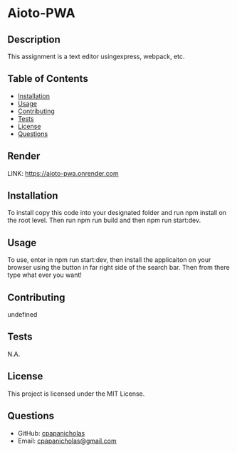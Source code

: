   # Aioto-PWA 
  
  ## Description
  This assignment is a text editor usingexpress, webpack, etc.  
  
  ## Table of Contents
  - [Installation](#installation)
  - [Usage](#usage)
  - [Contributing](#contributing)
  - [Tests](#tests)
  - [License](#license)
  - [Questions](#questions)

  ## Render
  LINK: https://aioto-pwa.onrender.com
  
  ## Installation
  To install copy this code into your designated folder and run npm install on the root level. Then run npm run build and then npm run start:dev.
  
  ## Usage
  To use, enter in npm run start:dev, then install the applicaiton on your browser using the button in far right side of the search bar.  Then from there type what ever you want!
  
  ## Contributing
  undefined
  
  ## Tests
  N.A.
  
  ## License
  This project is licensed under the MIT License.
  
  ## Questions
  - GitHub: [cpapanicholas](https://github.com/cpapanicholas)
  - Email: cpapanicholas@gmail.com
    

